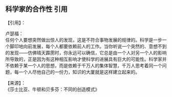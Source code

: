 ## 科学家的合作性 引用

【引用】：

卢瑟福：  
任何个人要想突然做出惊人的发现，这是不符合事物发展的规律的。科学是一步一个脚印地向前发展，每个人都要依赖前人的工作。当你听说一个突然的、意想不到的发现——仿佛晴天霹雳时，你永远可以确信，它总是由一个人对另一个人的影响所导致的，正是因为有这种相互影响才使科学的进展具有巨大的可能性。科学家并不依赖于某一个人的思想，而是依赖于千万人的集体智慧，千万人思考着同一个问题，每一个人尽他自己的一份力，知识的大厦就是这样建立起来的。


【来源】：  
《莎士比亚、牛顿和贝多芬：不同的创造模式》
